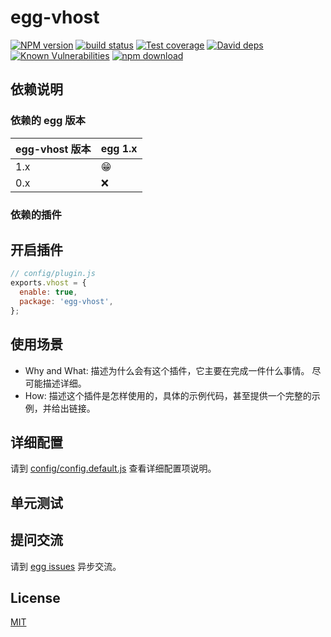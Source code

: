 # egg-vhost

[![NPM version][npm-image]][npm-url]
[![build status][travis-image]][travis-url]
[![Test coverage][codecov-image]][codecov-url]
[![David deps][david-image]][david-url]
[![Known Vulnerabilities][snyk-image]][snyk-url]
[![npm download][download-image]][download-url]

[npm-image]: https://img.shields.io/npm/v/egg-vhost.svg?style=flat-square
[npm-url]: https://npmjs.org/package/egg-vhost
[travis-image]: https://img.shields.io/travis/eggjs/egg-vhost.svg?style=flat-square
[travis-url]: https://travis-ci.org/eggjs/egg-vhost
[codecov-image]: https://img.shields.io/codecov/c/github/eggjs/egg-vhost.svg?style=flat-square
[codecov-url]: https://codecov.io/github/eggjs/egg-vhost?branch=master
[david-image]: https://img.shields.io/david/eggjs/egg-vhost.svg?style=flat-square
[david-url]: https://david-dm.org/eggjs/egg-vhost
[snyk-image]: https://snyk.io/test/npm/egg-vhost/badge.svg?style=flat-square
[snyk-url]: https://snyk.io/test/npm/egg-vhost
[download-image]: https://img.shields.io/npm/dm/egg-vhost.svg?style=flat-square
[download-url]: https://npmjs.org/package/egg-vhost

<!--
Description here.
-->

## 依赖说明

### 依赖的 egg 版本

egg-vhost 版本 | egg 1.x
--- | ---
1.x | 😁
0.x | ❌

### 依赖的插件
<!--

如果有依赖其它插件，请在这里特别说明。如

- security
- multipart

-->

## 开启插件

```js
// config/plugin.js
exports.vhost = {
  enable: true,
  package: 'egg-vhost',
};
```

## 使用场景

- Why and What: 描述为什么会有这个插件，它主要在完成一件什么事情。
尽可能描述详细。
- How: 描述这个插件是怎样使用的，具体的示例代码，甚至提供一个完整的示例，并给出链接。

## 详细配置

请到 [config/config.default.js](config/config.default.js) 查看详细配置项说明。

## 单元测试

<!-- 描述如何在单元测试中使用此插件，例如 schedule 如何触发。无则省略。-->

## 提问交流

请到 [egg issues](https://github.com/eggjs/egg/issues) 异步交流。

## License

[MIT](LICENSE)
